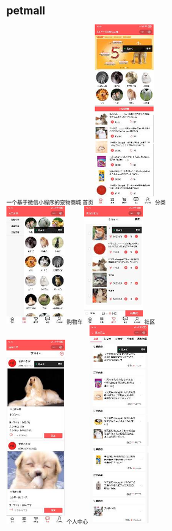# petmall
一个基于微信小程序的宠物商城
首页
![首页图片](https://github.com/protiener/petmall/blob/master/img/Screenshot_2020-03-18-14-24-57-187_com.tencent.mm.JPG)
分类
![分类图片](https://github.com/protiener/petmall/blob/master/img/Screenshot_2020-03-18-14-25-18-113_com.tencent.mm.JPG)
购物车
![购物车图片](https://github.com/protiener/petmall/blob/master/img/Screenshot_2020-03-18-14-25-37-071_com.tencent.mm.JPG)
社区
![社区图片](https://github.com/protiener/petmall/blob/master/img/Screenshot_2020-03-18-14-25-43-665_com.tencent.mm.JPG)
个人中心
![个人中心图片](https://github.com/protiener/petmall/blob/master/img/Screenshot_2020-03-18-14-26-17-888_com.tencent.mm.JPG)
